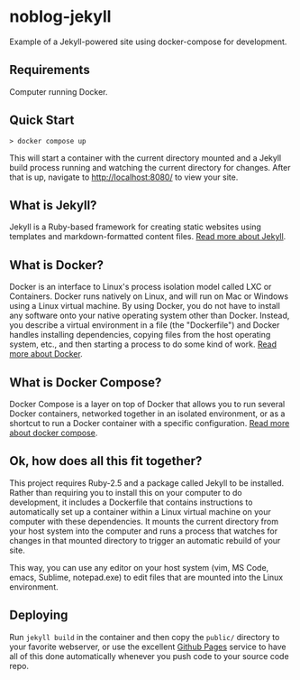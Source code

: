 # noblog-jekyll
Example of a Jekyll-powered site using docker-compose for development.

## Requirements
Computer running Docker.

## Quick Start
```
> docker compose up
```
This will start a container with the current directory mounted and a Jekyll build process running and watching the current directory for changes. After that is up, navigate to [http://localhost:8080/](http://localhost:8080/) to view your site.

## What is Jekyll?
Jekyll is a Ruby-based framework for creating static websites using templates and markdown-formatted content files.
[Read more about Jekyll](https://jekyllrb.com/).

## What is Docker?
Docker is an interface to Linux's process isolation model called LXC or Containers. Docker runs natively on Linux, and will run on Mac or Windows using a Linux virtual machine. By using Docker, you do not have to install any software onto your native operating system other than Docker. Instead, you describe a virtual environment in a file (the "Dockerfile") and Docker handles installing dependencies, copying files from the host operating system, etc., and then starting a process to do some kind of work. [Read more about Docker](https://www.docker.com/).

## What is Docker Compose?
Docker Compose is a layer on top of Docker that allows you to run several Docker containers, networked together in an isolated environment, or as a shortcut to run a Docker container with a specific configuration. [Read more about docker compose](https://docs.docker.com/compose/).

## Ok, how does all this fit together?
This project requires Ruby-2.5 and a package called Jekyll to be installed. Rather than requiring you to install this on your computer to do development, it includes a Dockerfile that contains instructions to automatically set up a container within a Linux virtual machine on your computer with these dependencies. It mounts the current directory from your host system into the computer and runs a process that watches for changes in that mounted directory to trigger an automatic rebuild of your site.

This way, you can use any editor on your host system (vim, MS Code, emacs, Sublime, notepad.exe) to edit files that are mounted into the Linux environment.

## Deploying
Run `jekyll build` in the container and then copy the `public/` directory to your favorite webserver, or use the excellent [Github Pages](https://pages.github.com/) service to have all of this done automatically whenever you push code to your source code repo.
